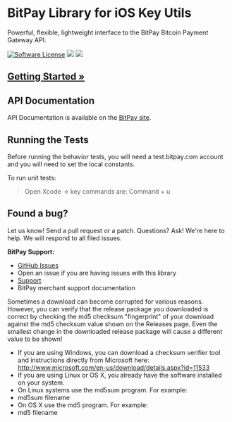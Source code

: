 # BitPay Library for iOS Key Utils 
Powerful, flexible, lightweight interface to the BitPay Bitcoin Payment Gateway API.

[![Software License](https://img.shields.io/badge/license-MIT-blue.svg?style=flat-square)](LICENSE.md) 
[![](https://img.shields.io/travis/bitpay/bitpay-ios-keyutils.svg?style=flat-square)](https://travis-ci.org/bitpay/bitpay-ios-keyutils)
[![](https://img.shields.io/cocoapods/v/bitpay-ios-keyutils.svg?style=flat-square)](https://github.com/bitpay/bitpay-ios-keyutils/releases/latest/)

## [Getting Started &raquo;](http://dev.bitpay.com/guides/ios.html)

## API Documentation

API Documentation is available on the [BitPay site](https://bitpay.com/api).

## Running the Tests

Before running the behavior tests, you will need a test.bitpay.com account and you will need to set the local constants. 

To run unit tests:
> Open Xcode -> key commands are: Command + u 

## Found a bug?
Let us know! Send a pull request or a patch. Questions? Ask! We're here to help. We will respond to all filed issues.

**BitPay Support:**

* [GitHub Issues](https://github.com/bitpay/bitpay-ios-sdk/issues)
* Open an issue if you are having issues with this library
* [Support](https://support.bitpay.com)
* BitPay merchant support documentation

Sometimes a download can become corrupted for various reasons.  However, you can verify that the release package you downloaded is correct by checking the md5 checksum "fingerprint" of your download against the md5 checksum value shown on the Releases page.  Even the smallest change in the downloaded release package will cause a different value to be shown!
* If you are using Windows, you can download a checksum verifier tool and instructions directly from Microsoft here: http://www.microsoft.com/en-us/download/details.aspx?id=11533
* If you are using Linux or OS X, you already have the software installed on your system.
* On Linux systems use the md5sum program.  For example:
* md5sum filename
* On OS X use the md5 program.  For example:
* md5 filename
